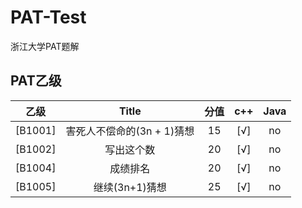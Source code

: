 # PAT-Test
 浙江大学PAT题解
 
 ## PAT乙级
 
 
|  乙级  |            Title           | 分值 |  c++   | Java  |
| :----: |:------------------------: | :--: | :----: | :----: | 
| [B1001]  |  害死人不偿命的(3n + 1)猜想 | 15  |    [√]  | no  | 
| [B1002]  |          写出这个数        | 20   |    [√]  | no |
| [B1004]  |          成绩排名          | 20   |    [√]  | no |
| [B1005]  |        继续(3n+1)猜想      | 25   |    [√]  | no |
